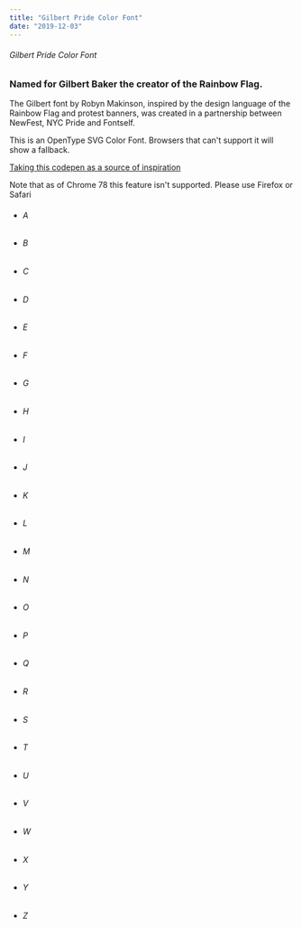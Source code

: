 ```yaml
---
title: "Gilbert Pride Color Font"
date: "2019-12-03"
---
```


###### Gilbert Pride Color Font

### Named for Gilbert Baker the creator of the Rainbow Flag.

The Gilbert font by Robyn Makinson, inspired by the design language of the Rainbow Flag and protest banners, was created in a partnership between NewFest, NYC Pride and Fontself.

This is an OpenType SVG Color Font. Browsers that can't support it will show a fallback. 

[Taking this codepen as a source of inspiration](https://codepen.io/fontself/pen/rrdqrW)

Note that as of Chrome 78 this feature isn't supported. Please use Firefox or Safari

<div class="fixed-div" markdown='1'>

<ul class="spinning-around" markdown='1'>
<li><h6>A</h6></li>
<li><h6>B</h6></li>
<li><h6>C</h6></li>
<li><h6>D</h6></li>
<li><h6>E</h6></li>
<li><h6>F</h6></li>
<li><h6>G</h6></li>
<li><h6>H</h6></li>
<li><h6>I</h6></li>
<li><h6>J</h6></li>
<li><h6>K</h6></li>
<li><h6>L</h6></li>
<li><h6>M</h6></li>
<li><h6>N</h6></li>
<li><h6>O</h6></li>
<li><h6>P</h6></li>
<li><h6>Q</h6></li>
<li><h6>R</h6></li>
<li><h6>S</h6></li>
<li><h6>T</h6></li>
<li><h6>U</h6></li>
<li><h6>V</h6></li>
<li><h6>W</h6></li>
<li><h6>X</h6></li>
<li><h6>Y</h6></li>
<li><h6>Z</h6></li>
</ul>
</div>
